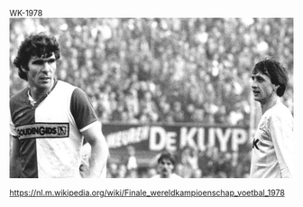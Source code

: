 WK-1978
![](https://github.com/nondejus/WK-1978/blob/main/WK-1978/xxl.jpg)

https://nl.m.wikipedia.org/wiki/Finale_wereldkampioenschap_voetbal_1978

